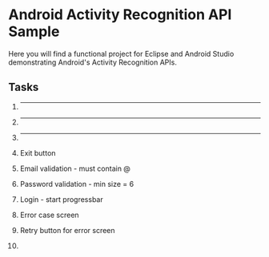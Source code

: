 Android Activity Recognition API Sample
========================================

Here you will find a functional project for Eclipse and Android Studio demonstrating Android's Activity Recognition APIs.

Tasks
-----

1. ---

2. ---

3. ---

4. Exit button

5. Email validation - must contain @

6. Password validation - min size = 6

7. Login - start progressbar

8. Error case screen

9. Retry button for error screen

10. 